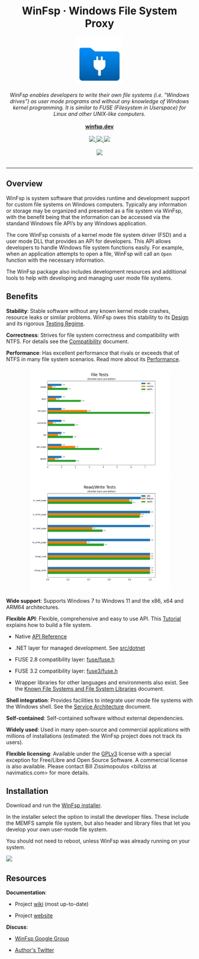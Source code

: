 <h1 align="center">WinFsp &middot; Windows File System Proxy</h1>

<p align="center">
    <img src="art/winfsp-glow.png" width="128"/>
    <br/>
    <br/>
    <i>WinFsp enables developers to write their own file systems (i.e. "Windows drives") as user mode programs and without any knowledge of Windows kernel programming. It is similar to FUSE (Filesystem in Userspace) for Linux and other UNIX-like computers.</i>
    <br/>
    <br/>
    <a href="https://winfsp.dev"><b>winfsp.dev</b></a>
    <br/>
    <br/>
    <a href="https://github.com/winfsp/winfsp/releases/latest">
        <img src="https://img.shields.io/github/release/winfsp/winfsp.svg?label=stable&style=for-the-badge&logo=data:image/svg%2bxml;base64,PHN2ZyB4bWxucz0iaHR0cDovL3d3dy53My5vcmcvMjAwMC9zdmciIHZpZXdCb3g9IjAgMCA0ODAgNDgwIj48cGF0aCBkPSJNMzg3LjAwMiAyMDEuMDAxQzM3Mi45OTggMTMyLjAwMiAzMTIuOTk4IDgwIDI0MCA4MGMtNTcuOTk4IDAtMTA3Ljk5OCAzMi45OTgtMTMyLjk5OCA4MS4wMDFDNDcuMDAyIDE2Ny4wMDIgMCAyMTcuOTk4IDAgMjgwYzAgNjUuOTk2IDUzLjk5OSAxMjAgMTIwIDEyMGgyNjBjNTUgMCAxMDAtNDUgMTAwLTEwMCAwLTUyLjk5OC00MC45OTYtOTYuMDAxLTkyLjk5OC05OC45OTl6TTIwOCAyNTJ2LTc2aDY0djc2aDY4TDI0MCAzNTIgMTQwIDI1Mmg2OHoiIGZpbGw9IiNmZmYiLz48L3N2Zz4="/>
    </a>
    <a href="https://github.com/winfsp/winfsp/releases">
        <img src="https://img.shields.io/github/release/winfsp/winfsp/all.svg?label=latest&colorB=e52e4b&style=for-the-badge&logo=data:image/svg%2bxml;base64,PHN2ZyB4bWxucz0iaHR0cDovL3d3dy53My5vcmcvMjAwMC9zdmciIHZpZXdCb3g9IjAgMCA0ODAgNDgwIj48cGF0aCBkPSJNMzg3LjAwMiAyMDEuMDAxQzM3Mi45OTggMTMyLjAwMiAzMTIuOTk4IDgwIDI0MCA4MGMtNTcuOTk4IDAtMTA3Ljk5OCAzMi45OTgtMTMyLjk5OCA4MS4wMDFDNDcuMDAyIDE2Ny4wMDIgMCAyMTcuOTk4IDAgMjgwYzAgNjUuOTk2IDUzLjk5OSAxMjAgMTIwIDEyMGgyNjBjNTUgMCAxMDAtNDUgMTAwLTEwMCAwLTUyLjk5OC00MC45OTYtOTYuMDAxLTkyLjk5OC05OC45OTl6TTIwOCAyNTJ2LTc2aDY0djc2aDY4TDI0MCAzNTIgMTQwIDI1Mmg2OHoiIGZpbGw9IiNmZmYiLz48L3N2Zz4="/>
    </a>
    <a href="https://chocolatey.org/packages/winfsp">
        <img src="https://img.shields.io/badge/choco-install%20winfsp-black.svg?style=for-the-badge"/>
    </a>
    <br/>
    <br/>
    <img src="doc/cap.gif" height="450"/>
    <br/>
    <br/>
</p>

<hr/>

## Overview

WinFsp is system software that provides runtime and development support for custom file systems on Windows computers. Typically any information or storage may be organized and presented as a file system via WinFsp, with the benefit being that the information can be accessed via the standand Windows file API’s by any Windows application.

The core WinFsp consists of a kernel mode file system driver (FSD) and a user mode DLL that provides an API for developers. This API allows developers to handle Windows file system functions easily. For example, when an application attempts to open a file, WinFsp will call an `Open` function with the necessary information.

The WinFsp package also includes development resources and additional tools to help with developing and managing user mode file systems.

## Benefits

**Stability**: Stable software without any known kernel mode crashes, resource leaks or similar problems. WinFsp owes this stability to its [Design](doc/WinFsp-Design.asciidoc) and its rigorous [Testing Regime](doc/WinFsp-Testing.asciidoc).

**Correctness**: Strives for file system correctness and compatibility with NTFS. For details see the [Compatibility](doc/NTFS-Compatibility.asciidoc) document.

**Performance**: Has excellent performance that rivals or exceeds that of NTFS in many file system scenarios. Read more about its [Performance](doc/WinFsp-Performance-Testing.asciidoc).

<p align="center">
    <img src="doc/WinFsp-Performance-Testing/file_tests.png" height="300"/>
    <img src="doc/WinFsp-Performance-Testing/rdwr_tests.png" height="300"/>
</p>

**Wide support**: Supports Windows 7 to Windows 11 and the x86, x64 and ARM64 architectures.

**Flexible API**: Flexible, comprehensive and easy to use API. This [Tutorial](doc/WinFsp-Tutorial.asciidoc) explains how to build a file system.

- Native [API Reference](https://winfsp.dev/apiref)

- .NET layer for managed development. See [src/dotnet](src/dotnet)

- FUSE 2.8 compatibility layer: [fuse/fuse.h](inc/fuse/fuse.h)

- FUSE 3.2 compatibility layer: [fuse3/fuse.h](inc/fuse3/fuse.h)

- Wrapper libraries for other languages and environments also exist. See the [Known File Systems and File System Libraries](doc/Known-File-Systems.asciidoc) document.

**Shell integration**: Provides facilities to integrate user mode file systems with the Windows shell. See the [Service Architecture](doc/WinFsp-Service-Architecture.asciidoc) document.

**Self-contained**: Self-contained software without external dependencies.

**Widely used**: Used in many open-source and commercial applications with millions of installations (estimated: the WinFsp project does not track its users).

**Flexible licensing**: Available under the [GPLv3](License.txt) license with a special exception for Free/Libre and Open Source Software. A commercial license is also available. Please contact Bill Zissimopoulos \<billziss at navimatics.com> for more details.

## Installation

Download and run the [WinFsp installer](https://github.com/winfsp/winfsp/releases/latest).

In the installer select the option to install the developer files. These include the MEMFS sample file system, but also header and library files that let you develop your own user-mode file system.

You should not need to reboot, unless WinFsp was already running on your system.

<img src="doc/WinFsp-Tutorial/Installer.png" height="290"/>

## Resources

**Documentation**:

- Project [wiki](https://github.com/winfsp/winfsp/wiki) (most up-to-date)

- Project [website](https://winfsp.dev/doc/)

**Discuss**:

- [WinFsp Google Group](https://groups.google.com/forum/#!forum/winfsp)

- [Author's Twitter](https://twitter.com/BZissimopoulos)
